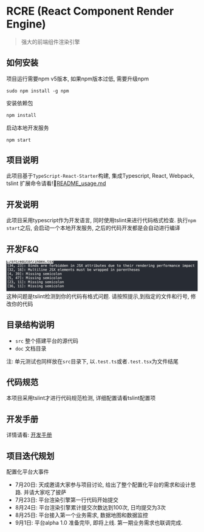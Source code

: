 RCRE (React Component Render Engine)
==============

> 强大的前端组件渲染引擎

## 如何安装

项目运行需要npm v5版本, 如果npm版本过低,
需要升级npm
```
sudo npm install -g npm
```

安装依赖包
```bash
npm install
```

启动本地开发服务
```
npm start
```

## 项目说明
此项目基于`TypeScript-React-Starter`构建, 集成Typescript, React, Webpack, tslint
扩展命令请看![README_usage.md](./README_usage.md)

## 开发说明
此项目采用typescript作为开发语言, 同时使用tslint来进行代码格式检查. 
执行`npm start`之后, 会启动一个本地开发服务, 之后的代码开发都是会自动进行编译

## 开发F&Q
![image](src/doc/static/QQ20170724-120015@2x.png)
这种问题是tslint检测到你的代码有格式问题. 请按照提示,到指定的文件和行号, 修改你的代码

## 目录结构说明

+ `src` 整个搭建平台的源代码
+ `doc` 文档目录

注: 单元测试也同样放在`src`目录下, 以`.test.ts`或者`.test.tsx`为文件结尾

## 代码规范
本项目采用tslint才进行代码规范检测, 详细配置请看tslint配置项

## 开发手册

详情请看: [开发手册](src/doc/developer_guide.md)

## 项目迭代规划

配置化平台大事件

+ 7月20日: 天成邀请大家参与项目讨论, 给出了整个配置化平台的需求和设计思路. 并请大家吃了披萨
+ 7月23日: 平台渲染引擎第一行代码开始提交
+ 8月24日: 平台渲染引擎累计提交次数达到100次, 日均提交为3次
+ 8月25日: 平台接入第一个业务需求, 数据地图和数据监控
+ 9月1日: 平台alpha 1.0 准备完毕, 即将上线. 第一期业务需求也联调完成.